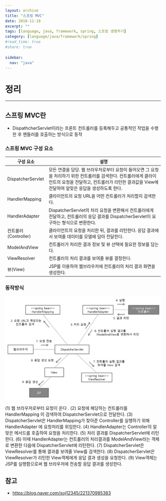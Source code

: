 ```yaml
---
layout: archive
title: "스프링 MVC"
date: 2018-11-10
excerpt: ""
tags: [language, java, framework, spring, 스프링 생명주기]
category: [language/java/framework/spring]
#read_time: true
#share: true

sidebar:
  nav: "java"
---
```


# 정리

* * *

## 스프링 MVC란

* DispathcherServlet이라는 프론트 컨트롤러를 등록해두고 공통적인 작업을 수행한 후 핸들러를 호출하는 방식으로 동작

### 스프링 MVC 구성 요소

| 구성 요소            | 설명                                                                                                                                                                                                                   |
|----------------------|------------------------------------------------------------------------------------------------------------------------------------------------------------------------------------------------------------------------|
| DispatcherServlet    | 모든 연결을 담당. 웹 브라우저로부터 요청이 들어오면 그 요청을 처리하기 위한 컨트롤러를 검색한다.  컨트롤러에게 클라이언트의 요청을 전달하고, 컨트롤러가 리턴한 결과값을 View에 전달하여 알맞은 응답을 생성하도록 한다. |
| HandlerMapping       | 클라이언트의 요청 URL을 어떤 컨트롤러가 처리할지 검색한다.                                                                                                                                                             |
| HandlerAdapter       | DispatcherServlet의 처리 요청을 변환해서 컨트롤러에게 전달하고, 컨트롤러의 응답 결과를 DispatcherServlet이 요구하는 형식으로 변환한다.                                                                                 |
| 컨트롤러(Controller) | 클라이언트의 요청을 처리한 뒤, 결과를 리턴한다. 응답 결과에서 보여줄 데이터를 모델에 담아 전달한다.                                                                                                                    |
| ModelAndView         | 컨트롤러가 처리한 결과 정보 및 뷰 선택에 필요한 정보를 담는다.                                                                                                                                                         |
| ViewResolver         | 컨트롤러의 처리 결과를 보여줄 뷰를 결정한다.                                                                                                                                                                           |
| 뷰(View)             | JSP를 이용하여 웹브라우저에 컨트롤러의 처리 결과 화면을 생성한다.                                                                                                                                                      |

### 동작방식

![spring-mvc01](/assets/image/language/java/basic/spring-mvc01.png)

(1) 웹 브라우저로부터 요청이 온다 .
(2) 요청에 해당하는 컨트롤러를 HandlerMapping 이 검색하여 DispatcherServlet으로 전달한다.
(3) DispatcherServlet은  HandlerMapping가 찾아준 Controller를 실행하기 위해 HandlerAdapter        에 요청처리를 위임한다.
(4) HandlerAdapter는 Controller의 알맞은 메서드를 호출하여 요청을 처리한다.
(5) 처리 결과를  DispatcherServlet에 리턴한다.
(6) 이때 HandlerAdapter는 컨트롤러의 처리결과를 ModelAndView라는 객체로 변환한 다음에
      DispatcherServlet에 리턴한다.
(7) DispatcherServlet은  ViewResolver를 통해 결과를 보여줄 View를 검색한다.
(8) DispatcherServlet은  ViewResolver가 리턴한 View객체에게 응답 결과 생성을 요청한다.
(9) View객체는 JSP를 실행함으로써 웹 브라우저에 전송할 응답 결과를 생성한다.

## 참고

* <https://blog.naver.com/soj12345/221370985383>